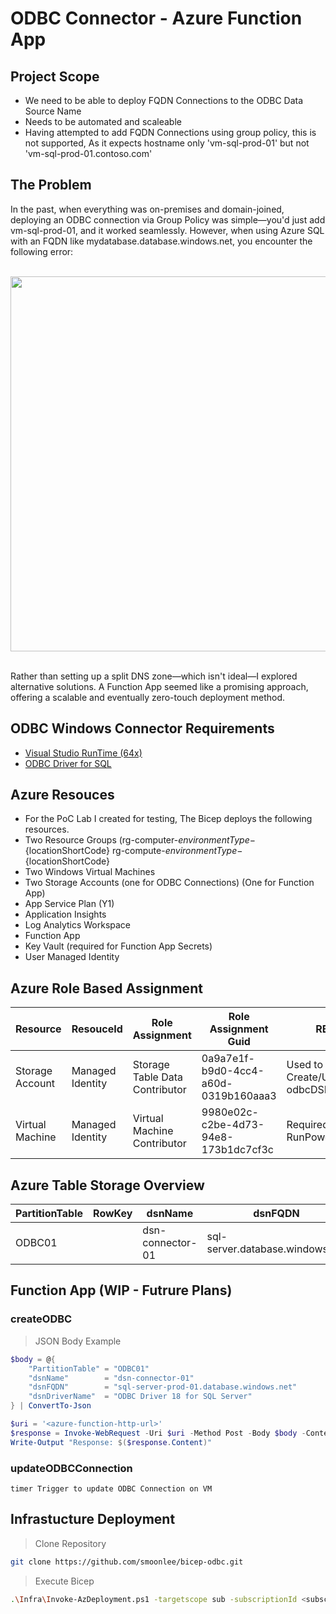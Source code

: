 # ODBC Connector - Azure Function App

## Project Scope
 - We need to be able to deploy FQDN Connections to the ODBC Data Source Name
 - Needs to be automated and scaleable
 - Having attempted to add FQDN Connections using group policy, this is not supported, As it expects hostname only 'vm-sql-prod-01' but not 'vm-sql-prod-01.contoso.com'

## The Problem
In the past, when everything was on-premises and domain-joined, deploying an ODBC connection via Group Policy was simple—you'd just add vm-sql-prod-01, and it worked seamlessly.
However, when using Azure SQL with an FQDN like mydatabase.database.windows.net, you encounter the following error:

<br>
<img src="https://github.com/user-attachments/assets/71a9ff10-3c13-47c2-b934-7ffdf328362d" width="600" height="auto">
<br>
<br>

Rather than setting up a split DNS zone—which isn't ideal—I explored alternative solutions. A Function App seemed like a promising approach, offering a scalable and eventually zero-touch deployment method.

## ODBC Windows Connector Requirements

- [Visual Studio RunTime (64x)](https://learn.microsoft.com/en-us/cpp/windows/latest-supported-vc-redist?view=msvc-170#latest-microsoft-visual-c-redistributable-version)
- [ODBC Driver for SQL](https://learn.microsoft.com/en-us/sql/connect/odbc/download-odbc-driver-for-sql-server)

## Azure Resouces
 - For the PoC Lab I created for testing, The Bicep deploys the following resources.
 - Two Resource Groups (rg-computer-${environmentType}-${locationShortCode} rg-compute-${environmentType}-${locationShortCode}
 - Two Windows Virtual Machines
 - Two Storage Accounts (one for ODBC Connections) (One for Function App)
 - App Service Plan (Y1)
 - Application Insights
 - Log Analytics Workspace
 - Function App
 - Key Vault (required for Function App Secrets)
 - User Managed Identity 

## Azure Role Based Assignment
| Resource        | ResouceId        | Role Assignment                 | Role Assignment Guid                 | RBAC Scope                               |
|-----------------|------------------|---------------------------------|--------------------------------------|------------------------------------------|
| Storage Account | Managed Identity | Storage Table Data Contributor  | 0a9a7e1f-b9d0-4cc4-a60d-0319b160aaa3 | Used to Create/Update/Read odbcDSN table |
| Virtual Machine | Managed Identity | Virtual Machine Contributor     | 9980e02c-c2be-4d73-94e8-173b1dc7cf3c | Required for RunPowerShellCommand        |

## Azure Table Storage Overview

| PartitionTable | RowKey | dsnName          | dsnFQDN                           | dsnDriverName                       |
|----------------|--------|------------------|-----------------------------------|-------------------------------------|
| ODBC01         |        | dsn-connector-01 | sql-server.database.windows.net  | ODBC Driver 18 for SQL Server        |

## Function App (WIP - Futrure Plans)

### createODBC

> JSON Body Example
``` powershell
$body = @{
    "PartitionTable" = "ODBC01"
    "dsnName"        = "dsn-connector-01"
    "dsnFQDN"        = "sql-server-prod-01.database.windows.net"
    "dsnDriverName"  = "ODBC Driver 18 for SQL Server"
} | ConvertTo-Json

$uri = '<azure-function-http-url>'
$response = Invoke-WebRequest -Uri $uri -Method Post -Body $body -ContentType "application/json"
Write-Output "Response: $($response.Content)"
```

### updateODBCConnection

```
timer Trigger to update ODBC Connection on VM
```

## Infrastucture Deployment

> Clone Repository
``` bash
git clone https://github.com/smoonlee/bicep-odbc.git
```

> Execute Bicep
``` bash
.\Infra\Invoke-AzDeployment.ps1 -targetscope sub -subscriptionId <subscriptionId> -location <location> -environmentType <dev | acc | prod> -deploy
```

